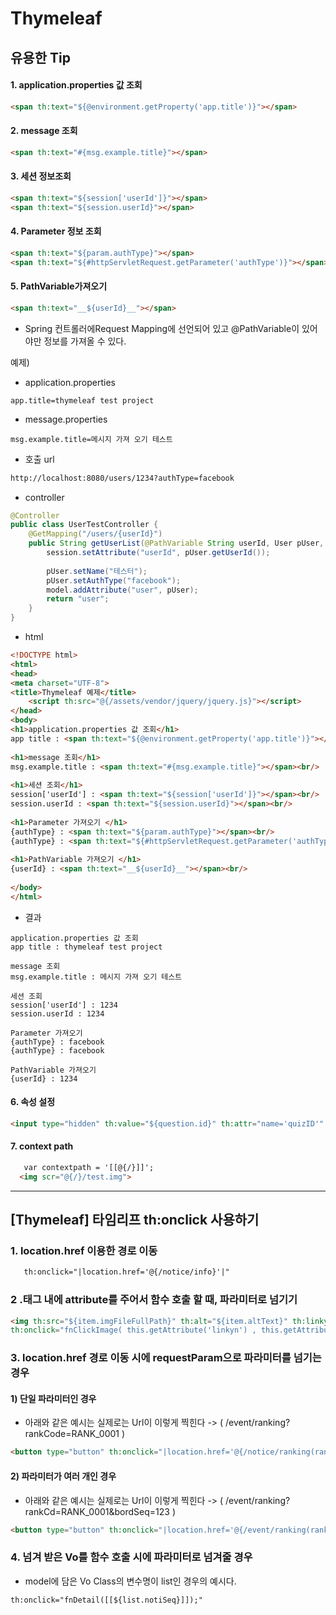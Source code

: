 # Thymeleaf



## 유용한 Tip


#### 1. application.properties 값 조회
```html
<span th:text="${@environment.getProperty('app.title')}"></span>
```

#### 2. message 조회
```html
<span th:text="#{msg.example.title}"></span>
```


#### 3. 세션 정보조회
```html
<span th:text="${session['userId']}"></span>
<span th:text="${session.userId}"></span>
```

#### 4. Parameter 정보 조회
```html
<span th:text="${param.authType}"></span>
<span th:text="${#httpServletRequest.getParameter('authType')}"></span>
```

#### 5. PathVariable가져오기
```html
<span th:text="__${userId}__"></span>
```
* Spring 컨트롤러에Request Mapping에 선언되어 있고 @PathVariable이 있어야만 정보를 가져올 수 있다.

예제)
* application.properties
```properties
app.title=thymeleaf test project
```
* message.properties
```properties
msg.example.title=메시지 가져 오기 테스트
```

* 호출 url
```txt
http://localhost:8080/users/1234?authType=facebook
``` 

* controller
```java
@Controller
public class UserTestController {
    @GetMapping("/users/{userId}")
    public String getUserList(@PathVariable String userId, User pUser, HttpSession session, Model model) {
        session.setAttribute("userId", pUser.getUserId());
        
        pUser.setName("테스터");
        pUser.setAuthType("facebook");
        model.addAttribute("user", pUser);
        return "user";
    }
}
```

* html
```html
<!DOCTYPE html>
<html>
<head>
<meta charset="UTF-8">
<title>Thymeleaf 예제</title>
    <script th:src="@{/assets/vendor/jquery/jquery.js}"></script>
</head>
<body>
<h1>application.properties 값 조회</h1>
app title : <span th:text="${@environment.getProperty('app.title')}"></span><br/>
 
<h1>message 조회</h1>
msg.example.title : <span th:text="#{msg.example.title}"></span><br/>
 
<h1>세션 조회</h1>
session['userId'] : <span th:text="${session['userId']}"></span><br/>
session.userId : <span th:text="${session.userId}"></span><br/>
 
<h1>Parameter 가져오기 </h1>
{authType} : <span th:text="${param.authType}"></span><br/>
{authType} : <span th:text="${#httpServletRequest.getParameter('authType')}"></span><br/>
 
<h1>PathVariable 가져오기 </h1>
{userId} : <span th:text="__${userId}__"></span><br/>
 
</body>
</html>

```

* 결과
```
application.properties 값 조회
app title : thymeleaf test project

message 조회
msg.example.title : 메시지 가져 오기 테스트

세션 조회
session['userId'] : 1234
session.userId : 1234

Parameter 가져오기
{authType} : facebook
{authType} : facebook

PathVariable 가져오기
{userId} : 1234
```



#### 6. 속성 설정
```html
<input type="hidden" th:value="${question.id}" th:attr="name='quizID'" />
```

#### 7. context path
```html
   var contextpath = '[[@{/}]]';
  <img scr="@{/}/test.img">
```

---------------------
## [Thymeleaf] 타임리프 th:onclick 사용하기

### 1. location.href 이용한 경로 이동
```html
   th:onclick="|location.href='@{/notice/info}'|"
```


### 2 .태그 내에 attribute를 주어서 함수 호출 할 때, 파라미터로 넘기기
```html
<img th:src="${item.imgFileFullPath}" th:alt="${item.altText}" th:linkyn="${item.linkYn}" th:windowyn="${item.windowYn}" th:linktext="${item.linkText}"
th:onclick="fnClickImage( this.getAttribute('linkyn') , this.getAttribute('windowyn') , this.getAttribute('linktext'))">
```


### 3. location.href 경로 이동 시에 requestParam으로 파라미터를 넘기는 경우
#### 1) 단일 파라미터인 경우

* 아래와 같은 예시는 실제로는 Url이 이렇게 찍힌다 -> ( /event/ranking?rankCode=RANK_0001 )
```html
<button type="button" th:onclick="|location.href='@{/notice/ranking(rankCode=${item.rankCode})}'|">공지 랭킹</button>
```

####  2) 파라미터가 여러 개인 경우

* 아래와 같은 예시는 실제로는 Url이 이렇게 찍힌다 -> ( /event/ranking?rankCd=RANK_0001&bordSeq=123 )
```html
<button type="button" th:onclick="|location.href='@{/event/ranking(rankCd=${rankCd}, bordSeq=${bordSeq})}'|">닫기</button>
```


### 4. 넘겨 받은 Vo를 함수 호출 시에 파라미터로 넘겨줄 경우
* model에 담은 Vo Class의 변수명이 list인 경우의 예시다.

```html
th:onclick="fnDetail([[${list.notiSeq}]]);"
```

 

